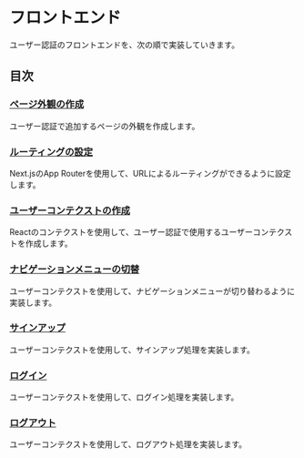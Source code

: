 # フロントエンド

ユーザー認証のフロントエンドを、次の順で実装していきます。

## 目次

### [ページ外観の作成](page/README.md)

ユーザー認証で追加するページの外観を作成します。

### [ルーティングの設定](routing/README.md)

Next.jsのApp Routerを使用して、URLによるルーティングができるように設定します。

### [ユーザーコンテクストの作成](context/README.md)

Reactのコンテクストを使用して、ユーザー認証で使用するユーザーコンテクストを作成します。

### [ナビゲーションメニューの切替](header/README.md)

ユーザーコンテクストを使用して、ナビゲーションメニューが切り替わるように実装します。

### [サインアップ](signup/README.md)

ユーザーコンテクストを使用して、サインアップ処理を実装します。

### [ログイン](login/README.md)

ユーザーコンテクストを使用して、ログイン処理を実装します。

### [ログアウト](logout/README.md)

ユーザーコンテクストを使用して、ログアウト処理を実装します。
